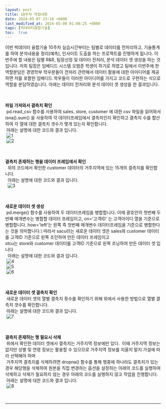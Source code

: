 ```yaml
---
layout: post
title: 10주차 작업내용
date: 2024-05-07 23:18 +0800
last_modified_at: 2024-05-08 01:08:25 +0800
tags: [빅데이터융합기술]
toc:  true
---
```



이번 빅데이터 융합기술 10주차 실습시간부터는 팀별로 데이터를 전처리하고, 기술통계를 하여 분석내용을 정리(예측), 인사이트 도출을 하는 프로젝트를 진행하게 됩니다. 이번주에 할 내용은 팀별 R&R, 팀장선정 및 데이터 전처리, 분석 데이터 셋 생성을 하는 것 입니다. 저희 팀장은 임베디드 시스템 오범준 학생이 하기로 하였고 팀에서 이번주에 한 역할분담은 경영학부 학우분들이 전처리 관련해서 데이터 활용에 대한 아이디어를 제공하면 저를 포함한 임베디드 학우들이 이러한 아이디어를 가지고 코드로 구현하는 식으로 역할을 분담하였습니다. 아래는 데이터 전처리와 분석 데이터 셋 생성을 한 결과입니다.\
<br/>
<br/>

**파일 가져와서 결측치 확인**\
&nbsp;pd.read_csv 함수를 사용하여 sales, store, customer 에 대한 csv 파일을 읽어와서 isna().sum() 을 사용하여 각 데이터프레임에서 결측치인지 확인하고 결측치 수를 합산하여 각 열에 대한 결측치 갯수가 몇개 있는지 확인합니다.\
&nbsp;아래는 설명에 대한 코드와 결과 입니다.\
&nbsp;![1](https://github.com/j-s-eee/j-s-eee/assets/163078421/9c2883eb-b88d-4992-84bc-f969583df0e5)\
&nbsp;![2](https://github.com/j-s-eee/j-s-eee/assets/163078421/13e5be54-d9d9-45e1-be0f-7100f97a6b4f)\
<br/>
<br/>


**결측치 존재하는 행을 데이터 프레임에서 확인**\
&nbsp; 위의 코드에서 확인한 customer 데이터의 거주지역에 있는 15개의 결측치를 확인합니다.\
&nbsp; 아래는 설명에 대한 코드와 결과 입니다.\
&nbsp; ![3](https://github.com/j-s-eee/j-s-eee/assets/163078421/a99b8eed-d9e1-4f72-b41b-379a4bec6491)\
<br/>
<br/>



**새로운 데이터 셋 생성**\
&nbsp;pd.merge() 함수를 사용하여 두 데이터프레임을 병합합니다. 이때 괄호안의 첫번째 두번째 매개변수는 병합할 데이터 프레임이고, on='고객ID' 는 고객아이디 열을 기준으로 병합합니다. how='left'는 왼쪽 즉 첫번째 매개변수 데이터프레임을 기준으로 병합한다는 것을 의미합니다.\ 
따라서 sacu라는 새로운 데이터 셋은 sales와 customer 데이터를 고객ID 기준으로 왼쪽 조인하여 만든 데이터 프레임이고\
stcu는 store와 customer 데이터를 고객ID 기준으로 왼쪽 조닝하여 만든 데이터 셋 입니다\
&nbsp; 아래는 설명에 대한 코드와 결과 입니다.\
&nbsp;![4](https://github.com/j-s-eee/j-s-eee/assets/163078421/5a93eae3-fcef-411e-9ac7-ea43f2cf929e)\
&nbsp;![5](https://github.com/j-s-eee/j-s-eee/assets/163078421/29cda321-9b85-4624-abc6-9b00473599c1)\
&nbsp;![6](https://github.com/j-s-eee/j-s-eee/assets/163078421/3ef2188e-ce01-452f-830c-cd6aa937b226)\
<br/>
<br/>

**새로운 데이터 셋 결측치 확인**\
&nbsp;새로운 데이터 셋의 열별 결측치 횟수를 확인하기 위해 위에서 사용한 방법으로 열별 결측치 갯수를 확인합니다.\
&nbsp;아래는 설명에 대한 코드와 결과 입니다.\
&nbsp;![7](https://github.com/j-s-eee/j-s-eee/assets/163078421/1d6092b0-d7cb-4a6a-a921-c1177a41f443)\
<br/> 
<br/>

**결측치 존재하는 행 필요시 삭제**\
&nbsp;위에서 확인한 데이터 셋에서 결측치는 거주지역 정보에만 있다. 
&nbsp;이때 거주지역 정보는 없지만 성별 및 연령 정보는 활용할 수 있으므로 거주지역 정보를 지울지 말지 가설에 따라 선택해야 하며\
&nbsp;거주지역 결측지를 삭제하려면 dropna() 함수를 통해 행중에 하나라도 결측치가 있는 경우 해당행을 삭제하여 원본을 직접 변경하는 옵션을 설정하는 아래의 코드를 실행하여 삭제하고 삭제가 필요하지 않는 경우 아래의 코드를 실행하지 않고 작업을 진행합니다.\
&nbsp;아래는 설명에 대한 코드와 결과 입니다.\
&nbsp;![8](https://github.com/j-s-eee/j-s-eee/assets/163078421/57eadd08-c5fe-44b1-b0a8-bab38bcf0730)\
<br/> 
<br/> 






-----

